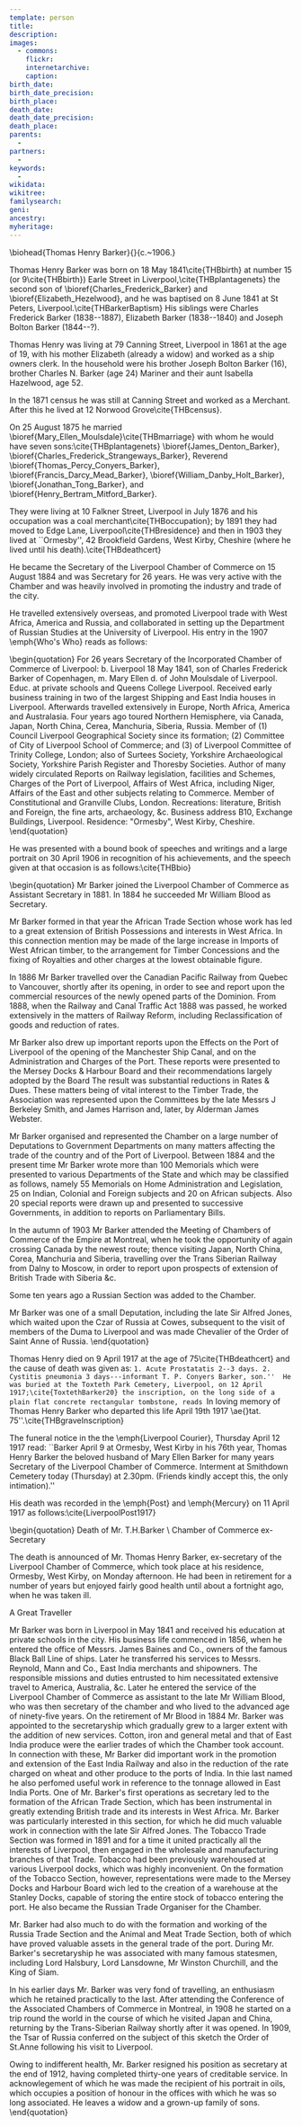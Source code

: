 ```yaml
---
template: person
title:
description:
images:
  - commons: 
    flickr: 
    internetarchive: 
    caption: 
birth_date: 
birth_date_precision: 
birth_place: 
death_date: 
death_date_precision: 
death_place: 
parents:
  - 
partners:
  - 
keywords:
  - 
wikidata: 
wikitree: 
familysearch: 
geni: 
ancestry: 
myheritage: 
---
```

\biohead{Thomas Henry Barker}{}{c.~1906.}

Thomas Henry Barker was born on 18 May 1841\cite{THBbirth} at number 15 (or 9\cite{THBbirth}) Earle Street in Liverpool,\cite{THBplantagenets} the second son of \bioref{Charles_Frederick_Barker} and \bioref{Elizabeth_Hezelwood}, and he was baptised on 8 June 1841 at St Peters, Liverpool.\cite{THBarkerBaptism} His siblings were Charles Frederick Barker (1838--1887),  Elizabeth Barker (1838--1840) and Joseph Bolton Barker (1844--?).

Thomas Henry was living at 79 Canning Street, Liverpool in 1861 at the age of 19, with his mother Elizabeth (already a widow) and worked as a ship owners clerk.  In the household were his brother Joseph Bolton Barker (16), brother Charles N. Barker (age 24) Mariner and their aunt Isabella Hazelwood, age 52.

In the 1871 census he was still at Canning Street and worked as a Merchant. After this he lived at 12 Norwood Grove\cite{THBcensus}.

On 25 August 1875 he married \bioref{Mary_Ellen_Moulsdale}\cite{THBmarriage} with whom he would have seven sons:\cite{THBplantagenets} \bioref{James_Denton_Barker}, \bioref{Charles_Frederick_Strangeways_Barker}, Reverend \bioref{Thomas_Percy_Conyers_Barker}, \bioref{Francis_Darcy_Mead_Barker}, \bioref{William_Danby_Holt_Barker}, 
\bioref{Jonathan_Tong_Barker}, and \bioref{Henry_Bertram_Mitford_Barker}.

They were living at 10 Falkner Street, Liverpool in July 1876 and his occupation was a coal merchant\cite{THBoccupation};
by 1891 they had moved to Edge Lane, Liverpool\cite{THBresidence} and then in 1903 they lived at ``Ormesby'', 42 Brookfield Gardens, West Kirby, Cheshire (where he lived until his death).\cite{THBdeathcert}

He became the Secretary of the Liverpool Chamber of Commerce on 15 August 1884 and was Secretary for 26 years.  He was very active with the Chamber and was heavily involved in promoting the industry and trade of the city.  

He travelled extensively overseas, and promoted Liverpool trade with West Africa, America and Russia, and collaborated in setting up the Department of Russian Studies at the University of Liverpool. His entry in  the 1907 \emph{Who's Who} reads as follows:

\begin{quotation}
For 26 years Secretary of the Incorporated Chamber of Commerce of Liverpool: b. Liverpool 18 May 1841, son of Charles Frederick Barker of Copenhagen, m. Mary Ellen d. of John Moulsdale of Liverpool. Educ. at private schools and Queens College Liverpool. Received early business training in two of the largest Shipping and East India houses in Liverpool. Afterwards travelled extensively in Europe, North Africa, America and Australasia. Four years ago toured Northern Hemisphere, via Canada, Japan, North China, Cerea, Manchuria, Siberia, Russia. Member of (1) Council Liverpool Geographical Society since its formation; (2) Committee of City of Liverpool School of Commerce; and (3) of Liverpool Committee of Trinity College, London; also of Surtees Society, Yorkshire Archaeological Society, Yorkshire Parish Register and Thoresby Societies. Author of many widely circulated Reports on Railway legislation, facilities and Schemes, Charges of the Port of Liverpool, Affairs of West Africa, including Niger, Affairs of the East and other subjects relating to Commerce. Member of Constitutional and Granville Clubs, London. Recreations: literature, British and Foreign, the fine arts, archaeology, \&c. Business address B10, Exchange Buildings, Liverpool. Residence: "Ormesby", West Kirby, Cheshire.
\end{quotation}

He was presented with a bound book of speeches and writings and a large portrait on 30 April 1906 in recognition of his achievements,  and the speech given at that occasion is as follows:\cite{THBbio}

\begin{quotation}
Mr Barker joined the Liverpool Chamber of Commerce as Assistant Secretary in 1881. In 1884 he succeeded Mr William Blood as Secretary.

Mr Barker formed in that year the African Trade Section whose work has led to a great extension of British Possessions and interests in West Africa. In this connection mention may be made of the large increase in Imports of West African timber, to the arrangement for Timber Concessions and the fixing of Royalties and other charges at the lowest obtainable figure.

In 1886 Mr Barker travelled over the Canadian Pacific Railway from Quebec to Vancouver, shortly after its opening, in order to see and report upon the commercial resources of the newly opened parts of the Dominion. From 1888, when the Railway and Canal Traffic Act 1888 was passed, he worked extensively in the matters of Railway Reform, including Reclassification of goods and reduction of rates.

Mr Barker also drew up important reports upon the Effects on the Port of Liverpool of the opening of the Manchester Ship Canal, and on the Administration and Charges of the Port. These reports were presented to the Mersey Docks \& Harbour Board and their recommendations largely adopted by the Board The result was substantial reductions in Rates \& Dues. These matters being of vital interest to the Timber Trade, the Association was represented upon the Committees by the late Messrs J Berkeley Smith, and James Harrison and, later, by Alderman James Webster.

Mr Barker organised and represented the Chamber on a large number of Deputations to Government Departments on many matters affecting the trade of the country and of the Port of Liverpool. Between 1884 and the present time Mr Barker wrote more than 100 Memorials which were presented to various Departments of the State and which may be classified as follows, namely 55 Memorials on Home Administration and Legislation, 25 on Indian, Colonial and Foreign subjects and 20 on African subjects. Also 20 special reports were drawn up and presented to successive Governments, in addition to reports on Parliamentary Bills.

In the autumn of 1903 Mr Barker attended the Meeting of Chambers of Commerce of the Empire at Montreal, when he took the opportunity of again crossing Canada by the newest route; thence visiting Japan, North China, Corea, Manchuria and Siberia, travelling over the Trans Siberian Railway from Dalny to Moscow, in order to report upon prospects of extension of British Trade with Siberia \&c.

Some ten years ago a Russian Section was added to the Chamber.

Mr Barker was one of a small Deputation, including the late Sir Alfred Jones, which waited upon the Czar of Russia at Cowes, subsequent to the visit of members of the Duma to Liverpool and was made Chevalier of the Order of Saint Anne of Russia.
\end{quotation}

Thomas Henry died on 9 April 1917 at the age of 75\cite{THBdeathcert} and the cause of death was given as: ``1. Acute Prostatatis 2--3 days. 2. Cystitis pneumonia 3 days---informant T. P. Conyers Barker, son.''  He was buried at the Toxteth Park Cemetery, Liverpool, on 12 April 1917;\cite{ToxtethBarker20} the inscription, on the long side of a plain flat concrete rectangular tombstone, reads ``In loving memory of Thomas Henry Barker who departed this life April 19th 1917 \ae{}tat. 75''.\cite{THBgraveInscription}

The funeral notice in the the \emph{Liverpool Courier}, Thursday April 12 1917 read:
``Barker April 9 at Ormesby, West Kirby in his 76th year, Thomas Henry Barker the beloved husband of Mary Ellen Barker for many years Secretary of the Liverpool Chamber of Commerce. Interment at Smithdown Cemetery today (Thursday) at 2.30pm. (Friends kindly accept this, the only intimation).''

His death was recorded in the \emph{Post} and \emph{Mercury} on 11 April 1917 as follows:\cite{LiverpoolPost1917}

\begin{quotation}
Death of Mr. T.H.Barker \\
Chamber of Commerce ex-Secretary

The death is announced of Mr. Thomas Henry Barker, ex-secretary of the Liverpool Chamber of Commerce, which took place at his residence, Ormesby, West Kirby, on Monday afternoon. He had been in retirement for a number of years but enjoyed fairly good health until about a fortnight ago, when he was taken ill.

A Great Traveller

Mr Barker was born in Liverpool in May 1841 and received his education at private schools in the city. His business life commenced in 1856, when he entered the office of Messrs. James Baines and Co., owners of the famous Black Ball Line of ships.  Later he transferred his services to Messrs. Reynold, Mann and Co., East India merchants and shipowners.  The responsible missions and duties entrusted to him necessitated extensive travel to America, Australia, \&c.  Later he entered the service of the Liverpool Chamber of Commerce as assistant to the late Mr William Blood, who was then secretary of the chamber and who lived to the advanced age of ninety-five years.  On the retirement of Mr Blood in 1884 Mr. Barker was appointed to the secretaryship which gradually grew to a larger extent with the addition of new services. Cotton, iron and general metal and that of East India produce were the earlier trades of which the Chamber took account.  In connection with these, Mr Barker did important work in the promotion and extension of the East India Railway and also in the reduction of the rate charged on wheat and other produce to the ports of India. In thie last named he also perfomed useful work in reference to the tonnage allowed in East India Ports.
One of Mr. Barker's first operations as secretary led to the formation of the African Trade Section, which has been instrumental in greatly extending British trade and its interests in West Africa. Mr. Barker was particularly interested in this section, for which he did much valuable work in connection with the late Sir Alfred Jones.  The Tobacco Trade Section was formed in 1891 and for a time it united practically all the interests of Liverpool, then engaged in the wholesale and manufacturing branches of that Trade.  Tobacco had been previously warehoused at various Liverpool docks, which was highly inconvenient.  On the formation of the Tobacco Section, however, representations were made to the Mersey Docks and Harbour Board wich led to the creation of a warehouse at the Stanley Docks, capable of storing the entire stock of tobacco entering the port.  He also became the Russian Trade Organiser for the Chamber.

Mr. Barker had also much to do with the formation and working of the Russia Trade Section and the Animal and Meat Trade Section, both of which have proved valuable assets in the general trade of the port. During Mr. Barker's secretaryship he was associated with many famous statesmen, including Lord Halsbury, Lord Lansdowne, Mr Winston Churchill, and the King of Siam.

In his earlier days Mr. Barker was very fond of travelling, an enthusiasm which he retained practically to the last. After attending the Conference of the Associated Chambers of Commerce in Montreal, in 1908 he started on a trip round the world in the course of which he visited Japan and China, returning by the Trans-Siberian Railway shortly after it was opened.  In 1909, the Tsar of Russia conferred on the subject of this sketch the Order of St.Anne following his visit to Liverpool.

Owing to indifferent health, Mr. Barker resigned his position as secretary at the end of 1912, having completed thirty-one years of creditable service. In acknowlegement of which he was made the recipient of his portrait in oils, which occupies a position of honour in the offices with which he was so long associated.  He leaves a widow and a grown-up family of sons.
\end{quotation}
